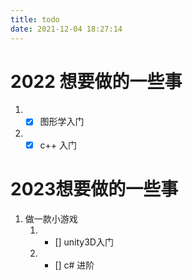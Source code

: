 ```yaml
---
title: todo
date: 2021-12-04 18:27:14
---
```


# 2022 想要做的一些事
1. - [x] 图形学入门
2. - [x] c++ 入门
# 2023想要做的一些事
1. 做一款小游戏
   1. - [] unity3D入门
   2. - [] c# 进阶

